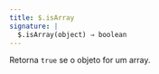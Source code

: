 ```yaml
---
title: $.isArray
signature: |
  $.isArray(object) ⇒ boolean
---
```


Retorna `true` se o objeto for um array.
